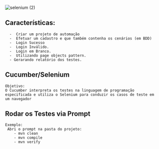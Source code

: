 ![selenium (2)](https://user-images.githubusercontent.com/20347604/82461971-609c1a80-9a91-11ea-9092-0ad798e0e9be.jpg)


## Características: 
  	  -  Criar um projeto de automação 
	  -  Efetuar um cadastro e que também contenha os cenários (em BDD)
	  -  Login Sucesso
	  -  Login Inválido. 
	  -  Login em Branco.
	  -  Utilizando page objects pattern.
	  - Gerarando relatório dos testes.

## Cucumber/Selenium 

	Objetivo:
	O Cucumber interpreta os testes na linguagem de programação especificada e utiliza o Selenium para conduzir os casos de teste em um navegador

## Rodar os Testes via Prompt

	Exemplo: 
	 Abri o prompt na pasta do projeto:
        - mvn clean
        - mvn compile
        - mvn verify
